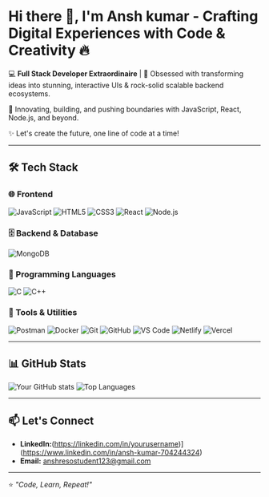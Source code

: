 # Hi there 👋, I'm Ansh kumar - Crafting Digital Experiences with Code & Creativity 🔥

💻 **Full Stack Developer Extraordinaire** | 🚀 Obsessed with transforming ideas into stunning, interactive UIs & rock-solid scalable backend ecosystems.

🌟 Innovating, building, and pushing boundaries with JavaScript, React, Node.js, and beyond.

✨ Let's create the future, one line of code at a time!

---

## 🛠 Tech Stack

### 🌐 Frontend
![JavaScript](https://img.shields.io/badge/-JavaScript-000?style=for-the-badge&logo=javascript)
![HTML5](https://img.shields.io/badge/-HTML5-000?style=for-the-badge&logo=html5)
![CSS3](https://img.shields.io/badge/-CSS3-000?style=for-the-badge&logo=css3)
![React](https://img.shields.io/badge/-React-000?style=for-the-badge&logo=react)
![Node.js](https://img.shields.io/badge/-Node.js-000?style=for-the-badge&logo=node.js)

### 🗄 Backend & Database
![MongoDB](https://img.shields.io/badge/-MongoDB-000?style=for-the-badge&logo=mongodb)

### 💾 Programming Languages
![C](https://img.shields.io/badge/-C-000?style=for-the-badge&logo=c)
![C++](https://img.shields.io/badge/-C++-000?style=for-the-badge&logo=c%2b%2b)

### 🔧 Tools & Utilities
![Postman](https://img.shields.io/badge/-Postman-000?style=for-the-badge&logo=postman)
![Docker](https://img.shields.io/badge/-Docker-000?style=for-the-badge&logo=docker)
![Git](https://img.shields.io/badge/-Git-000?style=for-the-badge&logo=git)
![GitHub](https://img.shields.io/badge/-GitHub-000?style=for-the-badge&logo=github)
![VS Code](https://img.shields.io/badge/-VS%20Code-000?style=for-the-badge&logo=visualstudiocode)
![Netlify](https://img.shields.io/badge/-Netlify-000?style=for-the-badge&logo=netlify)
![Vercel](https://img.shields.io/badge/-Vercel-000?style=for-the-badge&logo=vercel)

---

## 📊 GitHub Stats

![Your GitHub stats](https://github-readme-stats.vercel.app/api?username=Ansh0506&show_icons=true&theme=tokyonight)
![Top Languages](https://github-readme-stats.vercel.app/api/top-langs/?username=Ansh0506&layout=compact&theme=tokyonight)

---

## 📫 Let's Connect
- **LinkedIn:**(https://linkedin.com/in/yourusername)](https://www.linkedin.com/in/ansh-kumar-704244324)
- **Email:** anshresostudent123@gmail.com

---

⭐ _"Code, Learn, Repeat!"_
